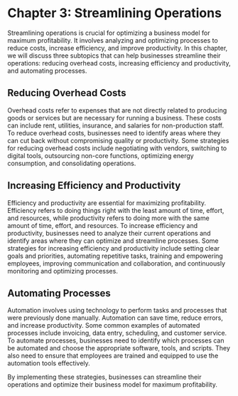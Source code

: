 Chapter 3: Streamlining Operations
==================================

Streamlining operations is crucial for optimizing a business model for maximum profitability. It involves analyzing and optimizing processes to reduce costs, increase efficiency, and improve productivity. In this chapter, we will discuss three subtopics that can help businesses streamline their operations: reducing overhead costs, increasing efficiency and productivity, and automating processes.

Reducing Overhead Costs
-----------------------

Overhead costs refer to expenses that are not directly related to producing goods or services but are necessary for running a business. These costs can include rent, utilities, insurance, and salaries for non-production staff. To reduce overhead costs, businesses need to identify areas where they can cut back without compromising quality or productivity. Some strategies for reducing overhead costs include negotiating with vendors, switching to digital tools, outsourcing non-core functions, optimizing energy consumption, and consolidating operations.

Increasing Efficiency and Productivity
--------------------------------------

Efficiency and productivity are essential for maximizing profitability. Efficiency refers to doing things right with the least amount of time, effort, and resources, while productivity refers to doing more with the same amount of time, effort, and resources. To increase efficiency and productivity, businesses need to analyze their current operations and identify areas where they can optimize and streamline processes. Some strategies for increasing efficiency and productivity include setting clear goals and priorities, automating repetitive tasks, training and empowering employees, improving communication and collaboration, and continuously monitoring and optimizing processes.

Automating Processes
--------------------

Automation involves using technology to perform tasks and processes that were previously done manually. Automation can save time, reduce errors, and increase productivity. Some common examples of automated processes include invoicing, data entry, scheduling, and customer service. To automate processes, businesses need to identify which processes can be automated and choose the appropriate software, tools, and scripts. They also need to ensure that employees are trained and equipped to use the automation tools effectively.

By implementing these strategies, businesses can streamline their operations and optimize their business model for maximum profitability.
